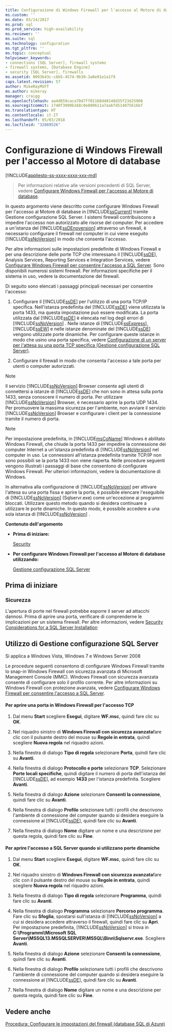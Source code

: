 ```yaml
---
title: Configurazione di Windows Firewall per l'accesso al Motore di database | Microsoft Docs
ms.custom: ''
ms.date: 03/14/2017
ms.prod: sql
ms.prod_service: high-availability
ms.reviewer: ''
ms.suite: sql
ms.technology: configuration
ms.tgt_pltfrm: ''
ms.topic: conceptual
helpviewer_keywords:
- connections [SQL Server], firewall systems
- firewall systems, [Database Engine]
- security [SQL Server], firewalls
ms.assetid: 0093b43c-c6b5-4574-9b30-3a0e91e1a1f9
caps.latest.revision: 57
author: MikeRayMSFT
ms.author: mikeray
manager: craigg
ms.openlocfilehash: aa4d659caca70d7ff01168d40148d35f23d25908
ms.sourcegitcommit: 1740f3090b168c0e809611a7aa6fd514075616bf
ms.translationtype: HT
ms.contentlocale: it-IT
ms.lasthandoff: 05/03/2018
ms.locfileid: "32869526"
---
```

# <a name="configure-a-windows-firewall-for-database-engine-access"></a>Configurazione di Windows Firewall per l'accesso al Motore di database
[!INCLUDE[appliesto-ss-xxxx-xxxx-xxx-md](../../includes/appliesto-ss-xxxx-xxxx-xxx-md.md)]
 > Per informazioni relative alle versioni precedenti di SQL Server, vedere [Configurare Windows Firewall per l'accesso al Motore di database](https://msdn.microsoft.com/en-US/library/ms175043(SQL.120).aspx).


  In questo argomento viene descritto come configurare Windows Firewall per l'accesso al Motore di database in [!INCLUDE[ssCurrent](../../includes/sscurrent-md.md)] tramite Gestione configurazione SQL Server. I sistemi firewall contribuiscono a impedire l'accesso non autorizzato alle risorse del computer. Per accedere a un'istanza del [!INCLUDE[ssDEnoversion](../../includes/ssdenoversion-md.md)] attraverso un firewall, è necessario configurare il firewall nel computer in cui viene eseguito [!INCLUDE[ssNoVersion](../../includes/ssnoversion-md.md)] in modo che consenta l'accesso.  
  
 Per altre informazioni sulle impostazioni predefinite di Windows Firewall e per una descrizione delle porte TCP che interessano il [!INCLUDE[ssDE](../../includes/ssde-md.md)], Analysis Services, Reporting Services e Integration Services, vedere [Configurare Windows Firewall per consentire l'accesso a SQL Server](../../sql-server/install/configure-the-windows-firewall-to-allow-sql-server-access.md). Sono disponibili numerosi sistemi firewall. Per informazioni specifiche per il sistema in uso, vedere la documentazione del firewall.  
  
 Di seguito sono elencati i passaggi principali necessari per consentire l'accesso:  
  
1.  Configurare il [!INCLUDE[ssDE](../../includes/ssde-md.md)] per l'utilizzo di una porta TCP/IP specifica. Nell'istanza predefinita del [!INCLUDE[ssDE](../../includes/ssde-md.md)] viene utilizzata la porta 1433, ma questa impostazione può essere modificata. La porta utilizzata dal [!INCLUDE[ssDE](../../includes/ssde-md.md)] è elencata nel log degli errori di [!INCLUDE[ssNoVersion](../../includes/ssnoversion-md.md)] . Nelle istanze di [!INCLUDE[ssExpress](../../includes/ssexpress-md.md)], [!INCLUDE[ssEW](../../includes/ssew-md.md)] e nelle istanze denominate del [!INCLUDE[ssDE](../../includes/ssde-md.md)] vengono utilizzate porte dinamiche. Per configurare queste istanze in modo che usino una porta specifica, vedere [Configurazione di un server per l'attesa su una porta TCP specifica &#40;Gestione configurazione SQL Server&#41;](../../database-engine/configure-windows/configure-a-server-to-listen-on-a-specific-tcp-port.md).  
  
2.  Configurare il firewall in modo che consenta l'accesso a tale porta per utenti o computer autorizzati.  
  
> [!NOTE]  
>  Il servizio [!INCLUDE[ssNoVersion](../../includes/ssnoversion-md.md)] Browser consente agli utenti di connettersi a istanze di [!INCLUDE[ssDE](../../includes/ssde-md.md)] che non sono in attesa sulla porta 1433, senza conoscere il numero di porta. Per utilizzare [!INCLUDE[ssNoVersion](../../includes/ssnoversion-md.md)] Browser, è necessario aprire la porta UDP 1434. Per promuovere la massima sicurezza per l'ambiente, non avviare il servizio [!INCLUDE[ssNoVersion](../../includes/ssnoversion-md.md)] Browser e configurare i client per la connessione tramite il numero di porta.  
  
> [!NOTE]  
>  Per impostazione predefinita, in [!INCLUDE[msCoName](../../includes/msconame-md.md)] Windows è abilitato Windows Firewall, che chiude la porta 1433 per impedire la connessione dei computer Internet a un'istanza predefinita di [!INCLUDE[ssNoVersion](../../includes/ssnoversion-md.md)] nel computer in uso. Le connessioni all'istanza predefinita tramite TCP/IP non sono possibili se la porta 1433 non viene riaperta. Nelle procedure seguenti vengono illustrati i passaggi di base che consentono di configurare Windows Firewall. Per ulteriori informazioni, vedere la documentazione di Windows.  
  
 In alternativa alla configurazione di [!INCLUDE[ssNoVersion](../../includes/ssnoversion-md.md)] per attivare l'attesa su una porta fissa e aprire la porta, è possibile elencare l'eseguibile di [!INCLUDE[ssNoVersion](../../includes/ssnoversion-md.md)] (Sqlservr.exe) come un'eccezione ai programmi bloccati. Utilizzare questo metodo quando si desidera continuare a utilizzare le porte dinamiche. In questo modo, è possibile accedere a una sola istanza di [!INCLUDE[ssNoVersion](../../includes/ssnoversion-md.md)] .  
  
 **Contenuto dell'argomento**  
  
-   **Prima di iniziare:**  
  
     [Security](#Security)  
  
-   **Per configurare Windows Firewall per l'accesso al Motore di database utilizzando:**  
  
     [Gestione configurazione SQL Server](#SSMSProcedure)  
  
## <a name="before-you-begin"></a>Prima di iniziare  
  
###  <a name="Security"></a> Sicurezza  
 L'apertura di porte nel firewall potrebbe esporre il server ad attacchi dannosi. Prima di aprire una porta, verificare di comprenderne le implicazioni per un sistema firewall. Per altre informazioni, vedere [Security Considerations for a SQL Server Installation](../../sql-server/install/security-considerations-for-a-sql-server-installation.md)  
  
##  <a name="SSMSProcedure"></a> Utilizzo di Gestione configurazione SQL Server  
 Si applica a Windows Vista, Windows 7 e Windows Server 2008  
  
 Le procedure seguenti consentono di configurare Windows Firewall tramite lo snap-in Windows Firewall con sicurezza avanzata di Microsoft Management Console (MMC). Windows Firewall con sicurezza avanzata consente di configurare solo il profilo corrente. Per altre informazioni su Windows Firewall con protezione avanzata, vedere [Configurare Windows Firewall per consentire l'accesso a SQL Server](../../sql-server/install/configure-the-windows-firewall-to-allow-sql-server-access.md).  
  
#### <a name="to-open-a-port-in-the-windows-firewall-for-tcp-access"></a>Per aprire una porta in Windows Firewall per l'accesso TCP  
  
1.  Dal menu **Start** scegliere **Esegui**, digitare **WF.msc**, quindi fare clic su **OK**.  
  
2.  Nel riquadro sinistro di **Windows Firewall con sicurezza avanzata**fare clic con il pulsante destro del mouse su **Regole in entrata**, quindi scegliere **Nuova regola** nel riquadro azioni.  
  
3.  Nella finestra di dialogo **Tipo di regola** selezionare **Porta**, quindi fare clic su **Avanti**.  
  
4.  Nella finestra di dialogo **Protocollo e porte** selezionare **TCP**. Selezionare **Porte locali specifiche**, quindi digitare il numero di porta dell'istanza del [!INCLUDE[ssDE](../../includes/ssde-md.md)], ad esempio **1433** per l'istanza predefinita. Scegliere **Avanti**.  
  
5.  Nella finestra di dialogo **Azione** selezionare **Consenti la connessione**, quindi fare clic su **Avanti**.  
  
6.  Nella finestra di dialogo **Profilo** selezionare tutti i profili che descrivono l'ambiente di connessione del computer quando si desidera eseguire la connessione al [!INCLUDE[ssDE](../../includes/ssde-md.md)], quindi fare clic su **Avanti**.  
  
7.  Nella finestra di dialogo **Nome** digitare un nome e una descrizione per questa regola, quindi fare clic su **Fine**.  
  
#### <a name="to-open-access-to-sql-server-when-using-dynamic-ports"></a>Per aprire l'accesso a SQL Server quando si utilizzano porte dinamiche  
  
1.  Dal menu **Start** scegliere **Esegui**, digitare **WF.msc**, quindi fare clic su **OK**.  
  
2.  Nel riquadro sinistro di **Windows Firewall con sicurezza avanzata**fare clic con il pulsante destro del mouse su **Regole in entrata**, quindi scegliere **Nuova regola** nel riquadro azioni.  
  
3.  Nella finestra di dialogo **Tipo di regola** selezionare **Programma**, quindi fare clic su **Avanti**.  
  
4.  Nella finestra di dialogo **Programma** selezionare **Percorso programma**. Fare clic su **Sfoglia**, spostarsi sull'istanza di [!INCLUDE[ssNoVersion](../../includes/ssnoversion-md.md)] a cui si desidera accedere attraverso il firewall, quindi fare clic su **Apri**. Per impostazione predefinita, [!INCLUDE[ssNoVersion](../../includes/ssnoversion-md.md)] si trova in **C:\Programmi\Microsoft SQL Server\MSSQL13.MSSQLSERVER\MSSQL\Binn\Sqlservr.exe**. Scegliere **Avanti**.  
  
5.  Nella finestra di dialogo **Azione** selezionare **Consenti la connessione**, quindi fare clic su **Avanti**.  
  
6.  Nella finestra di dialogo **Profilo** selezionare tutti i profili che descrivono l'ambiente di connessione del computer quando si desidera eseguire la connessione al [!INCLUDE[ssDE](../../includes/ssde-md.md)], quindi fare clic su **Avanti**.  
  
7.  Nella finestra di dialogo **Nome** digitare un nome e una descrizione per questa regola, quindi fare clic su **Fine**.  
  
## <a name="see-also"></a>Vedere anche  
 [Procedura: Configurare le impostazioni del firewall (database SQL di Azure)](https://azure.microsoft.com/documentation/articles/sql-database-configure-firewall-settings/)  
  
  
